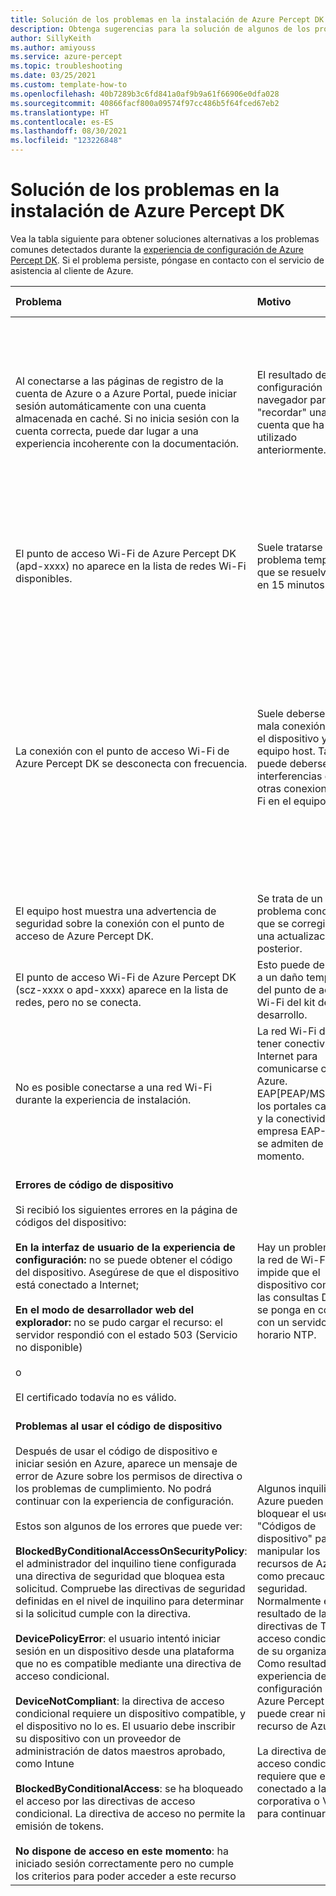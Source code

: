 ```yaml
---
title: Solución de los problemas en la instalación de Azure Percept DK
description: Obtenga sugerencias para la solución de algunos de los problemas más comunes que pueden surgir durante la experiencia de configuración
author: SillyKeith
ms.author: amiyouss
ms.service: azure-percept
ms.topic: troubleshooting
ms.date: 03/25/2021
ms.custom: template-how-to
ms.openlocfilehash: 40b7289b3c6fd841a0af9b9a61f66906e0dfa028
ms.sourcegitcommit: 40866facf800a09574f97cc486b5f64fced67eb2
ms.translationtype: HT
ms.contentlocale: es-ES
ms.lasthandoff: 08/30/2021
ms.locfileid: "123226848"
---
```

# <a name="troubleshoot-the-azure-percept-dk-setup-experience"></a>Solución de los problemas en la instalación de Azure Percept DK

Vea la tabla siguiente para obtener soluciones alternativas a los problemas comunes detectados durante la [experiencia de configuración de Azure Percept DK](./quickstart-percept-dk-set-up.md). Si el problema persiste, póngase en contacto con el servicio de asistencia al cliente de Azure.

|Problema|Motivo|Solución alternativa|
|:-----|:------|:----------|
|Al conectarse a las páginas de registro de la cuenta de Azure o a Azure Portal, puede iniciar sesión automáticamente con una cuenta almacenada en caché. Si no inicia sesión con la cuenta correcta, puede dar lugar a una experiencia incoherente con la documentación.|El resultado de una configuración del navegador para "recordar" una cuenta que ha utilizado anteriormente.|En la página de Azure, seleccione el nombre de la cuenta en la esquina superior derecha y seleccione **Cerrar sesión**. Después, puede iniciar sesión con la cuenta correcta.|
|El punto de acceso Wi-Fi de Azure Percept DK (apd-xxxx) no aparece en la lista de redes Wi-Fi disponibles.|Suele tratarse de un problema temporal que se resuelve en 15 minutos.|Espere a que aparezca la red. Si no aparece después de más de 15 minutos, reinicie el dispositivo.|
|La conexión con el punto de acceso Wi-Fi de Azure Percept DK se desconecta con frecuencia.|Suele deberse a una mala conexión entre el dispositivo y el equipo host. También puede deberse a interferencias de otras conexiones Wi-Fi en el equipo host.|Asegúrese de que las antenas estén conectadas correctamente al kit de desarrollo. Si el kit de desarrollo está alejado del equipo host, intente acercarlo. Desactive cualquier otra conexión a Internet, como LTE/5G, si se están ejecutando en el equipo host.|
|El equipo host muestra una advertencia de seguridad sobre la conexión con el punto de acceso de Azure Percept DK.|Se trata de un problema conocido que se corregirá en una actualización posterior.|Es seguro seguir con la experiencia de configuración.|
|El punto de acceso Wi-Fi de Azure Percept DK (scz-xxxx o apd-xxxx) aparece en la lista de redes, pero no se conecta.|Esto puede deberse a un daño temporal del punto de acceso Wi-Fi del kit de desarrollo.|Reinicie el kit de desarrollo e inténtelo de nuevo.|
|No es posible conectarse a una red Wi-Fi durante la experiencia de instalación.|La red Wi-Fi debe tener conectividad a Internet para comunicarse con Azure. EAP[PEAP/MSCHAP], los portales cautivos y la conectividad de empresa EAP-TLS no se admiten de momento.|Asegúrese de que el tipo de red Wi-Fi es compatible y tiene conectividad a Internet.|
|**Errores de código de dispositivo** <br><br> Si recibió los siguientes errores en la página de códigos del dispositivo: <br><br>**En la interfaz de usuario de la experiencia de configuración:** no se puede obtener el código del dispositivo. Asegúrese de que el dispositivo está conectado a Internet; <br><br> **En el modo de desarrollador web del explorador:** no se pudo cargar el recurso: el servidor respondió con el estado 503 (Servicio no disponible) <br><br>o <br><br>El certificado todavía no es válido. | Hay un problema con la red de Wi-Fi que impide que el dispositivo complete las consultas DNS o se ponga en contacto con un servidor horario NTP. | Intente conectar un cable Ethernet al kit de desarrollo, o bien conectarse a otra red Wi-Fi e inténtelo de nuevo. <br><br> Las causas menos comunes podrían ser que la fecha y hora del equipo host sean incorrectas.  |
|**Problemas al usar el código de dispositivo**<br><br> Después de usar el código de dispositivo e iniciar sesión en Azure, aparece un mensaje de error de Azure sobre los permisos de directiva o los problemas de cumplimiento. No podrá continuar con la experiencia de configuración.<br><br> Estos son algunos de los errores que puede ver:<br><br>**BlockedByConditionalAccessOnSecurityPolicy**: el administrador del inquilino tiene configurada una directiva de seguridad que bloquea esta solicitud. Compruebe las directivas de seguridad definidas en el nivel de inquilino para determinar si la solicitud cumple con la directiva. <br><br>**DevicePolicyError**: el usuario intentó iniciar sesión en un dispositivo desde una plataforma que no es compatible mediante una directiva de acceso condicional.<br><br>**DeviceNotCompliant**: la directiva de acceso condicional requiere un dispositivo compatible, y el dispositivo no lo es. El usuario debe inscribir su dispositivo con un proveedor de administración de datos maestros aprobado, como Intune<br><br>**BlockedByConditionalAccess**: se ha bloqueado el acceso por las directivas de acceso condicional. La directiva de acceso no permite la emisión de tokens.<br><br>**No dispone de acceso en este momento**: ha iniciado sesión correctamente pero no cumple los criterios para poder acceder a este recurso   |Algunos inquilinos de Azure pueden bloquear el uso de "Códigos de dispositivo" para manipular los recursos de Azure como precaución de seguridad. Normalmente es el resultado de las directivas de TI de acceso condicional de su organización. Como resultado, la experiencia de configuración de Azure Percept no puede crear ningún recurso de Azure. <br><br>La directiva de acceso condicional requiere que esté conectado a la red corporativa o VPN para continuar.    |Trabaje con su organización para comprender sus directivas de TI de acceso condicional.  |